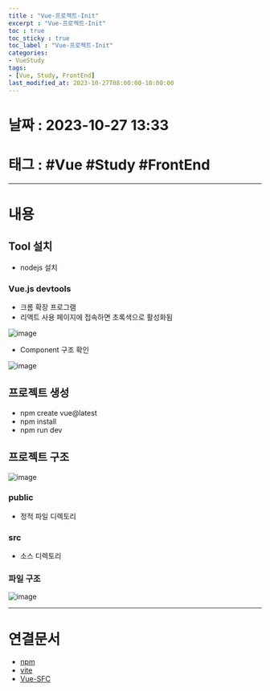 ```yaml
---
title : "Vue-프로젝트-Init"
excerpt : "Vue-프로젝트-Init"
toc : true
toc_sticky : true
toc_label : "Vue-프로젝트-Init"
categories:
- VueStudy
tags:
- [Vue, Study, FrontEnd]
last_modified_at: 2023-10-27T08:00:00-10:00:00
---
```


# 날짜 : 2023-10-27 13:33

# 태그 : #Vue #Study #FrontEnd
---

# 내용

## Tool 설치
- nodejs 설치

### Vue.js devtools
- 크롬 확장 프로그램
- 리액트 사용 페이지에 접속하면 초록색으로 활성화됨
  
![image](./../../assets/images/VueDevTool.png)
- Component 구조 확인
  
![image](./../../assets/images/VueComponentStructure.png)

## 프로젝트 생성
- npm create vue@latest 
- npm install
- npm run dev

## 프로젝트 구조
  
![image](./../../assets/images/VueProjectStructure.png)

### public
- 정적 파일 디렉토리

### src
- 소스 디렉토리

### 파일 구조
  
![image](../../assets/Images/VueViteProjectStructure.png)

---

# 연결문서
- [npm](../../Nodejs/Nodejs-npm)
- [vite](../../WebCommon/WebCommon-vite)
- [Vue-SFC](../../VueStudy/VueStudy-Vue-SFC)